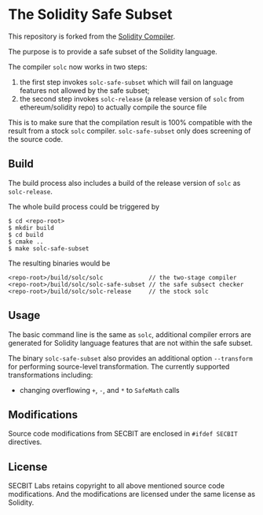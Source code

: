 # The Solidity Safe Subset 

This repository is forked from the [Solidity Compiler](https://github.com/ethereum/solidity).

The purpose is to provide a safe subset of the Solidity language.

The compiler `solc` now works in two steps:
1. the first step invokes `solc-safe-subset` which
will fail on language features not allowed by the safe subset;
2. the second step invokes `solc-release` (a release version
of `solc` from ethereum/solidity repo) to actually
compile the source file

This is to make sure that the compilation result is 100% compatible with the result from a stock `solc`
compiler. `solc-safe-subset` only does screening of the source code.

## Build

The build process also includes a build of the release version of `solc` as `solc-release`.

The whole build process could be triggered by
```
$ cd <repo-root>
$ mkdir build
$ cd build
$ cmake ..
$ make solc-safe-subset
```

The resulting binaries would be
```
<repo-root>/build/solc/solc             // the two-stage compiler
<repo-root>/build/solc/solc-safe-subset // the safe subsect checker
<repo-root>/build/solc/solc-release     // the stock solc
```

## Usage

The basic command line is the same as `solc`, additional compiler errors are generated for Solidity
language features that are not within the safe subset.

The binary `solc-safe-subset` also provides an additional option
`--transform` for performing source-level transformation.
The currently supported transformations including:
* changing overflowing `+`, `-`, and `*` to `SafeMath` calls

## Modifications

Source code modifications from SECBIT are enclosed in `#ifdef SECBIT` directives.

## License

SECBIT Labs retains copyright to all above mentioned source code modifications. And the modifications
are licensed under the same license as Solidity.
